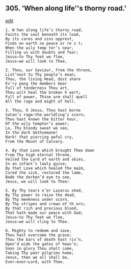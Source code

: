 
## 305.  'When along life''s thorny road.'
[edit](https://docs.google.com/document/d/1z_jbo5%2DCNNTB8xC9mzA_I68OmnUShYpd/edit?mode=html)



    1. W hen along life’s thorny road,
    Faints the soul beneath its load,
    By its cares and sins opprest,
    Finds on earth no peace or re s t;
    When the wily temp ter’s near,
    Filling us with doubts and fear;
    Jesus—to Thy feet we flee, 
    Jesus—we will look to Thee,

    2. Thou, our Saviour, from the throne, 
    List’nest to Thy people’s moan;
    Thou, the living Head, dost share 
    Ev’ry pang the members bear
    Full of tenderness Thou art,
    Thou wilt heal the broken h eart;
    Full of power, Thine arm shall quell 
    All the rage and might of hell.

    3. Thou, O Jesus, Thou hast borne 
    Satan’s rage—the worldling’s scorn; 
    Thou hast known the bitter hour,
    Of the wily tempter’s power;
    Lo, Thy bloody sweat we see,
    In the dark Gethsemane!
    Hark! that piercing awful cry,
    From the Mount of Calvary.

    4. By that Love which brought Thee down 
    From Thy high eternal throne,
    Veiled the Lord of earth and skies,
    In an infant’s lowly guise;
    By that Love which healed the maim, 
    Cured the sick, restored the lame,
    Bade the darken’d eye to see,
    Jesus, we will look to Thee!

    5. By Thy tears o’er Lazarus shed,
    By Thy power to raise the dead,
    By Thy meekness under scorn,
    By Thy stripes and crown of th orn; 
    By that rich and precious blood,
    That hath made our peace with God; 
    Jesus—to Thy feet we flee,
    Jesus—we will cling to Thee.

    6. Mighty to redeem and save,
    Thou hast overcome the grave;
    Thou the bars of death hast riv’n, 
    Open’d wide the gates of heav’n; 
    Soon in glory Thou shalt come, 
    Taking Thy poor pilgrims home; 
    Jesus, then we all shall be,
    Ever—ever—Lord, with Thee.
